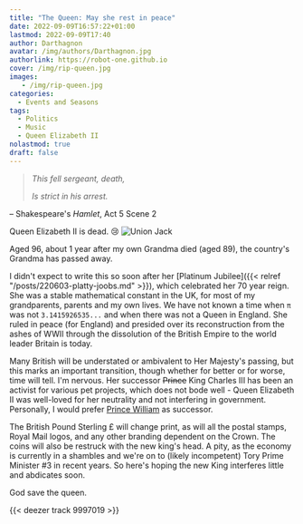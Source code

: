 ```yaml
---
title: "The Queen: May she rest in peace"
date: 2022-09-09T16:57:22+01:00
lastmod: 2022-09-09T17:40
author: Darthagnon
avatar: /img/authors/Darthagnon.jpg
authorlink: https://robot-one.github.io
cover: /img/rip-queen.jpg
images:
   - /img/rip-queen.jpg
categories:
  - Events and Seasons
tags:
  - Politics
  - Music
  - Queen Elizabeth II
nolastmod: true
draft: false
---
```


> *This fell sergeant, death,*
> 
> *Is strict in his arrest.*

 – Shakespeare's *Hamlet*, Act 5 Scene 2

Queen Elizabeth II is dead. 😢 ![Union Jack](/img/logos/United-Kingdom-sad.gif)

<!--more-->

Aged 96, about 1 year after my own Grandma died (aged 89), the country's Grandma has passed away.

I didn't expect to write this so soon after her [Platinum Jubilee]({{< relref "/posts/220603-platty-joobs.md" >}}), which celebrated her 70 year reign. She was a stable mathematical constant in the UK, for most of my grandparents, parents and my own lives. We have not known a time when `π` was not `3.1415926535...` and when there was not a Queen in England. She ruled in peace (for England) and presided over its reconstruction from the ashes of WWII through the dissolution of the British Empire to the world leader Britain is today.

Many British will be understated or ambivalent to Her Majesty's passing, but this marks an important transition, though whether for better or for worse, time will tell. I'm nervous. Her successor ~~Prince~~ King Charles III has been an activist for various pet projects, which does not bode well - Queen Elizabeth II was well-loved for her neutrality and not interfering in government. Personally, I would prefer [Prince William](https://en.wikipedia.org/wiki/Prince_William,_Duke_of_Cornwall_and_Cambridge) as successor. 

The British Pound Sterling £ will change print, as will all the postal stamps, Royal Mail logos, and any other branding dependent on the Crown. The coins will also be restruck with the new king's head. A pity, as the economy is currently in a shambles and we're on to (likely incompetent) Tory Prime Minister #3 in recent years. So here's hoping the new King interferes little and abdicates soon.

God save the queen.

{{< deezer track 9997019 >}}

